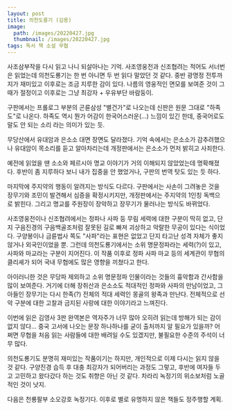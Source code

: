 ```yaml
---
layout: post
title: 의천도룡기 (김용)
image:
  path: /images/20220427.jpg
  thumbnail: /images/20220427.jpg
tags: 독서 책 소설 무협
---
```

사조삼부작을 다시 읽고 나니 되살아나는 기억. 사조영웅전과 신조협려는 적어도 서너번은 읽었는데 의천도룡기는 한 번 아니면 두 번 읽다 말았던 것 같다. 중반 광명정 전투까지가 재미있고 이후로는 조금 지루한 감이 있다. 나름의 영웅적인 면모를 보여준 것이 그때가 절정이고 이후로는 그냥 최강자 + 우유부단 바람둥이.

 

구판에서는 프롤로그 부분의 곤륜삼성 "별건가"로 나오는데 신판은 원문 그대로 "하족도"로 나온다. 하족도 역시 뭔가 어감이 한국어스러운(...) 느낌이 있긴 한데, 중국어로도 말도 안 되는 소리 라는 의미가 있는 듯.

 

무당산에서 유대암과 은소소 대면 장면도 달라졌다. 기억 속에서는 은소소가 감추려했으나 유대암이 목소리를 듣고 알아차리는데 개정판에서는 은소소가 먼저 밝히고 사죄한다.

 

예전에 읽었을 땐 소소와 페르시아 명교 이야기가 거의 이해되지 않았었는데 명확해졌다. 후반이 좀 지루하다 보니 내가 집중을 안 했었거나, 구판의 번역 탓도 있는 듯 하다.

 

마지막에 주지약의 행동이 알려지는 방식도 다르다. 구판에서는 사손이 그려놓은 것을 장무기와 조민이 발견해서 심증을 확정시키지만, 개정판에서는 주지약의 1인칭 독백으로 밝힌다. 그리고 명교를 주원장이 장악하고 장무기가 물러나는 방식도 바뀌었다.

사조영웅전이나 신조협려에서는 정파나 사파 등 무림 세력에 대한 구분이 딱히 없고, 단지 구음진경의 구음백골조처럼 잘못된 길로 빠져 괴상하고 악랄한 무공이 있다는 식이었다. 구양봉이나 금륜법사 쪽도 "사파"라는 표현은 없었고 단지 타고난 성격 자체가 좋지 않거나 외국인이었을 뿐. 그런데 의천도룡기에서는 소위 명문정파라는 세력(?)이 있고, 사파와 마교라는 구분이 지어진다. 이 작품 이후로 정파 사파 마교 등의 세계관이 무협의 클리셰가 되어 국내 무협에도 많은 영향을 끼쳤다고 한다.

 

아이러니한 것은 무당파 제외하고 소위 명문정파 인물이라는 것들의 흉악함과 간사함을 많이 보여준다. 거기에 더해 장취산과 은소소도 적대적인 정파와 사파의 만남이었고, 그 아들인 장무기는 다시 한족(?) 전체의 적대 세력인 몽골의 왕족과 만난다. 전체적으로 선악 구분에 대한 고찰과 금지된 사랑에 대한 이야기라고 느껴진다.

 

이번에 읽은 김영사 3판 완역본은 역자주가 너무 많아 오히려 읽는데 방해가 되는 감이 없지 않다... 중국 고서에 나오는 문장 하나하나를 굳이 출처까지 알 필요가 있을까? 어쩌면 무협을 처음 읽는 사람들에 대한 배려일 수도 있겠지만, 불필요한 수준의 주석이 너무 많다.

 

의천도룡기도 분명히 재미있는 작품이기는 하지만, 개인적으로 이제 다시는 읽지 않을 것 같다. 구양진경 습득 후 대충 최강자가 되어버리는 과정도 그렇고, 후반에 여자들 두고 고민하고 왔다갔다 하는 것도 취향은 아닌 것 같다. 차라리 녹정기의 위소보처럼 노골적인 것이 낫지.

 

다음은 천룡팔부 소오강호 녹정기다. 이후로 별로 유명하지 않은 책들도 정주행할 계획.